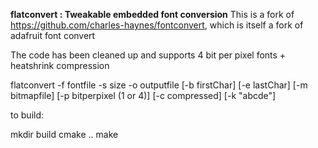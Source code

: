 **flatconvert : Tweakable embedded font conversion**
This is a fork of https://github.com/charles-haynes/fontconvert, which is itself a fork of adafruit font convert

The code has been cleaned up and supports 4 bit per pixel fonts + heatshrink compression

flatconvert -f fontfile -s size -o outputfile [-b firstChar] [-e lastChar]  [-m bitmapfile] [-p bitperpixel (1 or 4)] [-c compressed] [-k "abcde"]

to build:

   mkdir build
   cmake ..
   make

